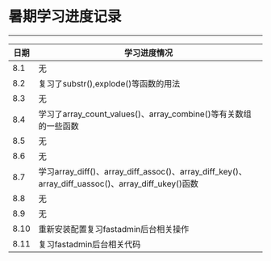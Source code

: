 # 暑期学习进度记录

****
	
|日期|学习进度情况|
|---|---
|8.1|无   
|8.2|复习了substr(),explode()等函数的用法    
|8.3|无  
|8.4|学习了array_count_values()、array_combine()等有关数组的一些函数      
|8.5|无  
|8.6|无  
|8.7|学习array_diff()、array_diff_assoc()、array_diff_key()、array_diff_uassoc()、array_diff_ukey()函数
|8.8|无  
|8.9|无  
|8.10|重新安装配置复习fastadmin后台相关操作  
|8.11|复习fastadmin后台相关代码   
